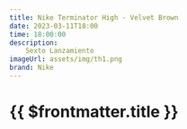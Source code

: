 ```yaml
---
title: Nike Terminator High - Velvet Brown
date: 2023-03-11T18:00
time: 18:00:00
description:
    Sexto Lanzamiento
imageUrl: assets/img/th1.png
brand: Nike
---
```

 # {{ $frontmatter.title }}


<ListaLanzamientos />